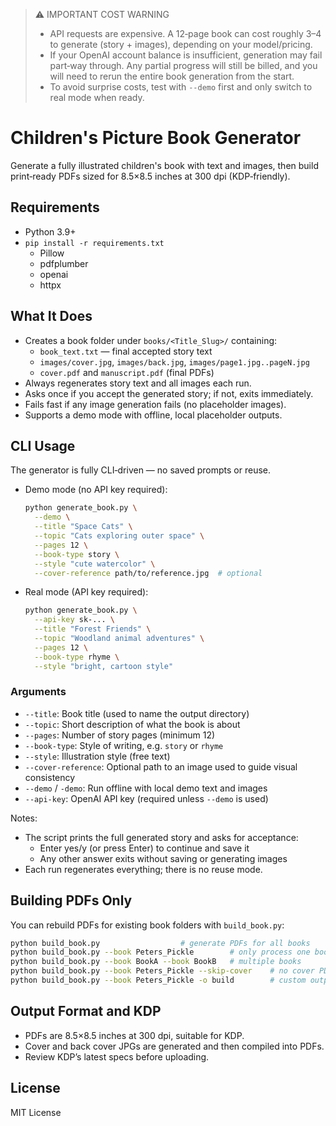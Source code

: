 > ⚠️ IMPORTANT COST WARNING
>
> - API requests are expensive. A 12‑page book can cost roughly $3–$4 to generate (story + images), depending on your model/pricing.
> - If your OpenAI account balance is insufficient, generation may fail part‑way through. Any partial progress will still be billed, and you will need to rerun the entire book generation from the start.
> - To avoid surprise costs, test with `--demo` first and only switch to real mode when ready.

# Children's Picture Book Generator

Generate a fully illustrated children's book with text and images, then build print‑ready PDFs sized for 8.5×8.5 inches at 300 dpi (KDP‑friendly).

## Requirements

- Python 3.9+
- `pip install -r requirements.txt`
  - Pillow
  - pdfplumber
  - openai
  - httpx

## What It Does

- Creates a book folder under `books/<Title_Slug>/` containing:
  - `book_text.txt` — final accepted story text
  - `images/cover.jpg`, `images/back.jpg`, `images/page1.jpg..pageN.jpg`
  - `cover.pdf` and `manuscript.pdf` (final PDFs)
- Always regenerates story text and all images each run.
- Asks once if you accept the generated story; if not, exits immediately.
- Fails fast if any image generation fails (no placeholder images).
- Supports a demo mode with offline, local placeholder outputs.

## CLI Usage

The generator is fully CLI‑driven — no saved prompts or reuse.

- Demo mode (no API key required):

  ```bash
  python generate_book.py \
    --demo \
    --title "Space Cats" \
    --topic "Cats exploring outer space" \
    --pages 12 \
    --book-type story \
    --style "cute watercolor" \
    --cover-reference path/to/reference.jpg  # optional
  ```

- Real mode (API key required):

  ```bash
  python generate_book.py \
    --api-key sk-... \
    --title "Forest Friends" \
    --topic "Woodland animal adventures" \
    --pages 12 \
    --book-type rhyme \
    --style "bright, cartoon style"
  ```

### Arguments

- `--title`: Book title (used to name the output directory)
- `--topic`: Short description of what the book is about
- `--pages`: Number of story pages (minimum 12)
- `--book-type`: Style of writing, e.g. `story` or `rhyme`
- `--style`: Illustration style (free text)
- `--cover-reference`: Optional path to an image used to guide visual consistency
- `--demo` / `-demo`: Run offline with local demo text and images
- `--api-key`: OpenAI API key (required unless `--demo` is used)

Notes:
- The script prints the full generated story and asks for acceptance:
  - Enter yes/y (or press Enter) to continue and save it
  - Any other answer exits without saving or generating images
- Each run regenerates everything; there is no reuse mode.

## Building PDFs Only

You can rebuild PDFs for existing book folders with `build_book.py`:

```bash
python build_book.py                  # generate PDFs for all books
python build_book.py --book Peters_Pickle        # only process one book
python build_book.py --book BookA --book BookB   # multiple books
python build_book.py --book Peters_Pickle --skip-cover    # no cover PDF
python build_book.py --book Peters_Pickle -o build        # custom output dir
```

## Output Format and KDP

- PDFs are 8.5×8.5 inches at 300 dpi, suitable for KDP.
- Cover and back cover JPGs are generated and then compiled into PDFs.
- Review KDP’s latest specs before uploading.

## License

MIT License
